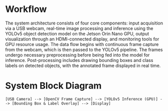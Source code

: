 # Workflow
The system architecture consists of four core components: input acquisition via a USB webcam, real-time image processing and inference using the YOLOv5 object detection model on the Jetson Orin Nano GPU, output visualization through an HDMI-connected display, and monitoring tools for GPU resource usage. The data flow begins with continuous frame capture from the webcam, which is then passed to the YOLOv5 pipeline. The frames undergo necessary preprocessing before being fed into the model for inference. Post-processing includes drawing bounding boxes and class labels on detected objects, with the annotated frame displayed in real time.
# System Block Diagram
```[USB Camera] --> [OpenCV Frame Capture] --> [YOLOv5 Inference (GPU)] --> [Bounding Box & Label Overlay] --> [Display]```
                                                        
